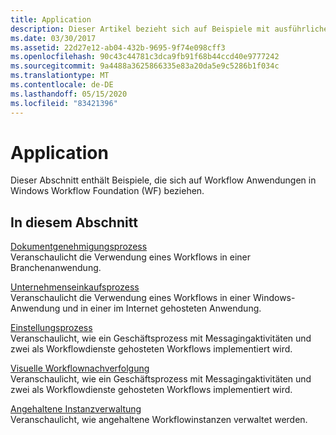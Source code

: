 ```yaml
---
title: Application
description: Dieser Artikel bezieht sich auf Beispiele mit ausführlichen Verfahren für Workflow Anwendungen in Windows Workflow Foundation.
ms.date: 03/30/2017
ms.assetid: 22d27e12-ab04-432b-9695-9f74e098cff3
ms.openlocfilehash: 90c43c44781c3dca9fb91f68b44ccd40e9777242
ms.sourcegitcommit: 9a4488a3625866335e83a20da5e9c5286b1f034c
ms.translationtype: MT
ms.contentlocale: de-DE
ms.lasthandoff: 05/15/2020
ms.locfileid: "83421396"
---
```

# <a name="application"></a>Application
Dieser Abschnitt enthält Beispiele, die sich auf Workflow Anwendungen in Windows Workflow Foundation (WF) beziehen.  
  
## <a name="in-this-section"></a>In diesem Abschnitt  
 [Dokumentgenehmigungsprozess](document-approval-process.md)  
 Veranschaulicht die Verwendung eines Workflows in einer Branchenanwendung.  
  
 [Unternehmenseinkaufsprozess](corporate-purchase-process.md)  
 Veranschaulicht die Verwendung eines Workflows in einer Windows-Anwendung und in einer im Internet gehosteten Anwendung.  
  
 [Einstellungsprozess](hiring-process.md)  
 Veranschaulicht, wie ein Geschäftsprozess mit Messagingaktivitäten und zwei als Workflowdienste gehosteten Workflows implementiert wird.  
  
 [Visuelle Workflownachverfolgung](visual-workflow-tracking.md)  
 Veranschaulicht, wie ein Geschäftsprozess mit Messagingaktivitäten und zwei als Workflowdienste gehosteten Workflows implementiert wird.  
  
 [Angehaltene Instanzverwaltung](suspended-instance-management.md)  
 Veranschaulicht, wie angehaltene Workflowinstanzen verwaltet werden.
